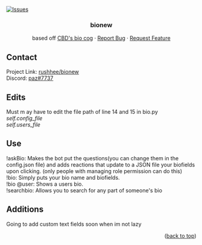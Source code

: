 <!-- Improved compatibility of back to top link: See: https://github.com/othneildrew/Best-README-Template/pull/73 -->
<a name="readme-top"></a>

[![Issues][issues-shield]][issues-url]

<h3 align="center">bionew</h3>

  <p align="center">
    based off <a href="https://gitlab.com/CrunchBangDev/cbd-cogs/-/tree/master/Bio">CBD's bio cog</a>
    ·
    <a href="https://github.com/rushhee/bionew/issues">Report Bug</a>
    ·
    <a href="https://github.com/rushhee/bionew/issues">Request Feature</a>
  </p>
</div>

<!-- CONTACT -->
## Contact

Project Link: [rushhee/bionew](https://github.com/rushhee/bionew/issues) <br>
Discord: [paz#7737](https://discord.gg/GET4DVk)

## Edits

Must m ay have to edit the file path of line 14 and 15 in bio.py <br>
*self.config_file* <br>
*self.users_file*

## Use

!askBio: Makes the bot put the questions(you can change them in the config.json file) and adds reactions that update to a JSON file your biofields upon clicking. (only people with managing role permission can do this)<br>
!bio: Simply puts your bio name and biofields.<br>
!bio @user: Shows a users bio.<br>
!searchbio: Allows you to search for any part of someone's bio

## Additions

Going to add custom text fields soon when im not lazy

<p align="right">(<a href="#readme-top">back to top</a>)</p>

<!-- https://www.markdownguide.org/basic-syntax/#reference-style-links -->
[issues-shield]: https://img.shields.io/github/issues/rushhee/bionew.svg?style=for-the-badge
[issues-url]: https://github.com/rushhee/bionew/issues
[Next.js]: https://img.shields.io/badge/next.js-000000?style=for-the-badge&logo=nextdotjs&logoColor=white
[Next-url]: https://nextjs.org/
[React.js]: https://img.shields.io/badge/React-20232A?style=for-the-badge&logo=react&logoColor=61DAFB
[React-url]: https://reactjs.org/
[Vue.js]: https://img.shields.io/badge/Vue.js-35495E?style=for-the-badge&logo=vuedotjs&logoColor=4FC08D
[Vue-url]: https://vuejs.org/
[Angular.io]: https://img.shields.io/badge/Angular-DD0031?style=for-the-badge&logo=angular&logoColor=white
[Angular-url]: https://angular.io/
[Svelte.dev]: https://img.shields.io/badge/Svelte-4A4A55?style=for-the-badge&logo=svelte&logoColor=FF3E00
[Svelte-url]: https://svelte.dev/
[Laravel.com]: https://img.shields.io/badge/Laravel-FF2D20?style=for-the-badge&logo=laravel&logoColor=white
[Laravel-url]: https://laravel.com
[Bootstrap.com]: https://img.shields.io/badge/Bootstrap-563D7C?style=for-the-badge&logo=bootstrap&logoColor=white
[Bootstrap-url]: https://getbootstrap.com
[JQuery.com]: https://img.shields.io/badge/jQuery-0769AD?style=for-the-badge&logo=jquery&logoColor=white
[JQuery-url]: https://jquery.com 